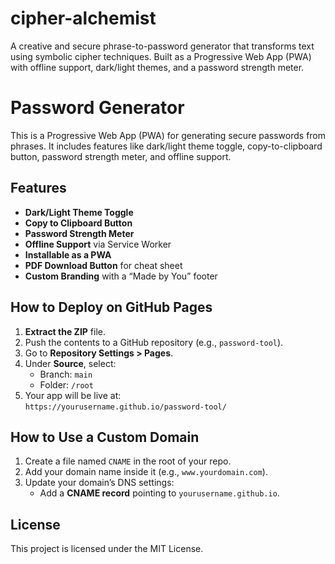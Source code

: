 # cipher-alchemist
A creative and secure phrase-to-password generator that transforms text using symbolic cipher techniques. Built as a Progressive Web App (PWA) with offline support, dark/light themes, and a password strength meter.

# Password Generator

This is a Progressive Web App (PWA) for generating secure passwords from phrases. It includes features like dark/light theme toggle, copy-to-clipboard button, password strength meter, and offline support.

## Features
- **Dark/Light Theme Toggle**
- **Copy to Clipboard Button**
- **Password Strength Meter**
- **Offline Support** via Service Worker
- **Installable as a PWA**
- **PDF Download Button** for cheat sheet
- **Custom Branding** with a “Made by You” footer

## How to Deploy on GitHub Pages

1. **Extract the ZIP** file.
2. Push the contents to a GitHub repository (e.g., `password-tool`).
3. Go to **Repository Settings > Pages**.
4. Under **Source**, select:
   - Branch: `main`
   - Folder: `/root`
5. Your app will be live at:  
   `https://yourusername.github.io/password-tool/`

## How to Use a Custom Domain

1. Create a file named `CNAME` in the root of your repo.
2. Add your domain name inside it (e.g., `www.yourdomain.com`).
3. Update your domain’s DNS settings:
   - Add a **CNAME record** pointing to `yourusername.github.io`.

## License
This project is licensed under the MIT License.

